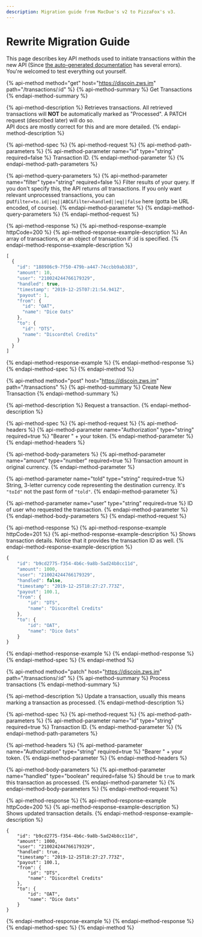```yaml
---
description: Migration guide from MacDue's v2 to PizzaFox's v3.
---
```


# Rewrite Migration Guide

This page describes key API methods used to initiate transactions within the new API \(Since [the auto-generated documentation](https://discoin.zws.im/docs) has several errors\). You're welcomed to test everything out yourself.

{% api-method method="get" host="https://discoin.zws.im" path="/transactions/:id" %}
{% api-method-summary %}
Get Transactions
{% endapi-method-summary %}

{% api-method-description %}
Retrieves transactions. All retrieved transactions will **NOT** be automatically marked as "Processed". A PATCH request \(described later\) will do so.  
API docs are mostly correct for this and are more detailed.
{% endapi-method-description %}

{% api-method-spec %}
{% api-method-request %}
{% api-method-path-parameters %}
{% api-method-parameter name="id" type="string" required=false %}
Transaction ID.
{% endapi-method-parameter %}
{% endapi-method-path-parameters %}

{% api-method-query-parameters %}
{% api-method-parameter name="filter" type="string" required=false %}
Filter results of your query. If you don't specify this, the API returns _all_ transactions. If you only want relevant unprocessed transactions, you can put`filter=to.id||eq||ABC&filter=handled||eq||false` here \(gotta be URL encoded, of course\).
{% endapi-method-parameter %}
{% endapi-method-query-parameters %}
{% endapi-method-request %}

{% api-method-response %}
{% api-method-response-example httpCode=200 %}
{% api-method-response-example-description %}
An array of transactions, or an object of transaction if :id is specified.
{% endapi-method-response-example-description %}

```javascript
[
  {
    "id": "188986c9-7f50-479b-a447-74ccbb9ab383",
    "amount": 10,
    "user": "210024244766179329",
    "handled": true,
    "timestamp": "2019-12-25T07:21:54.941Z",
    "payout": 1,
    "from": {
      "id": "OAT",
      "name": "Dice Oats"
    },
    "to": {
      "id": "DTS",
      "name": "Discordtel Credits"
    }
  }
]
```
{% endapi-method-response-example %}
{% endapi-method-response %}
{% endapi-method-spec %}
{% endapi-method %}

{% api-method method="post" host="https://discoin.zws.im" path="/transactions" %}
{% api-method-summary %}
Create New Transaction
{% endapi-method-summary %}

{% api-method-description %}
Request a transaction.
{% endapi-method-description %}

{% api-method-spec %}
{% api-method-request %}
{% api-method-headers %}
{% api-method-parameter name="Authorization" type="string" required=true %}
"Bearer " + your token.
{% endapi-method-parameter %}
{% endapi-method-headers %}

{% api-method-body-parameters %}
{% api-method-parameter name="amount" type="number" required=true %}
Transaction amount in original currency.
{% endapi-method-parameter %}

{% api-method-parameter name="toId" type="string" required=true %}
String, 3-letter currency code representing the destination currency. It's `"toId"` not the past form of `"told"`.
{% endapi-method-parameter %}

{% api-method-parameter name="user" type="string" required=true %}
ID of user who requested the transaction.
{% endapi-method-parameter %}
{% endapi-method-body-parameters %}
{% endapi-method-request %}

{% api-method-response %}
{% api-method-response-example httpCode=201 %}
{% api-method-response-example-description %}
Shows transaction details. Notice that it provides the transaction ID as well.
{% endapi-method-response-example-description %}

```javascript
{
	"id": "b9cd2775-f354-4b6c-9a8b-5ad24b8cc11d",
	"amount": 1000,
	"user": "210024244766179329",
	"handled": false,
	"timestamp": "2019-12-25T18:27:27.773Z",
	"payout": 100.1,
	"from": {
		"id": "DTS",
		"name": "Discordtel Credits"
	},
	"to": {
		"id": "OAT",
		"name": "Dice Oats"
	}
}
```
{% endapi-method-response-example %}
{% endapi-method-response %}
{% endapi-method-spec %}
{% endapi-method %}

{% api-method method="patch" host="https://discoin.zws.im" path="/transactions/:id" %}
{% api-method-summary %}
Process transactions
{% endapi-method-summary %}

{% api-method-description %}
Update a transaction, usually this means marking a transaction as processed.
{% endapi-method-description %}

{% api-method-spec %}
{% api-method-request %}
{% api-method-path-parameters %}
{% api-method-parameter name="id" type="string" required=true %}
Transaction ID.
{% endapi-method-parameter %}
{% endapi-method-path-parameters %}

{% api-method-headers %}
{% api-method-parameter name="Authorization" type="string" required=true %}
"Bearer " + your token.
{% endapi-method-parameter %}
{% endapi-method-headers %}

{% api-method-body-parameters %}
{% api-method-parameter name="handled" type="boolean" required=false %}
Should be `true` to mark this transaction as processed.
{% endapi-method-parameter %}
{% endapi-method-body-parameters %}
{% endapi-method-request %}

{% api-method-response %}
{% api-method-response-example httpCode=200 %}
{% api-method-response-example-description %}
Shows updated transaction details.
{% endapi-method-response-example-description %}

```
{
	"id": "b9cd2775-f354-4b6c-9a8b-5ad24b8cc11d",
	"amount": 1000,
	"user": "210024244766179329",
	"handled": true,
	"timestamp": "2019-12-25T18:27:27.773Z",
	"payout": 100.1,
	"from": {
		"id": "DTS",
		"name": "Discordtel Credits"
	},
	"to": {
		"id": "OAT",
		"name": "Dice Oats"
	}
}
```
{% endapi-method-response-example %}
{% endapi-method-response %}
{% endapi-method-spec %}
{% endapi-method %}

